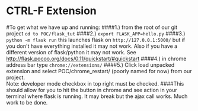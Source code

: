 # CTRL-F Extension
#To get what we have up and running:
####1.) from the root of our git project `cd to POC/flask_tut`
####2.) `export FLASK_APP=hello.py`
####3.) `python -m flask run` 
this launches flask on `http://127.0.0.1:5000/` but if you don't have everything installed it may not work.  Also if you have a different version of flask/python it may not work.  See http://flask.pocoo.org/docs/0.11/quickstart/#quickstart
####4.) in chrome address bar type `chrome://extensions/`
####5.) Click load unpacked extension and select POC/chrome_restart/ (poorly named for now) from our project.  
Note: developer mode checkbox in top right must be checked.
####This should allow for you to hit the button in chrome and see action in your terminal where flask is running.  It may break but the ajax call works.  Much work to be done.
